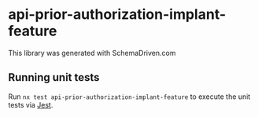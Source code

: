 
# api-prior-authorization-implant-feature

This library was generated with SchemaDriven.com

## Running unit tests

Run `nx test api-prior-authorization-implant-feature` to execute the unit tests via [Jest](https://jestjs.io).

